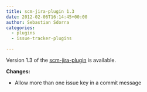 ```yaml
---
title: scm-jira-plugin 1.3
date: 2012-02-06T16:14:45+00:00
author: Sebastian Sdorra
categories:
  - plugins
  - issue-tracker-plugins

---
```

Version 1.3 of the [scm-jira-plugin](https://github.com/scm-manager/scm-jira-plugin) is available.

**Changes:**

- Allow more than one issue key in a commit message

